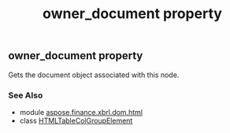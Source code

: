 ﻿---
title: owner_document property
second_title: Aspose.Finance for Python via .NET API References
description: 
type: docs
weight: 370
url: /python-net/aspose.finance.xbrl.dom.html/htmltablecolgroupelement/owner_document/
is_root: false
---

## owner_document property


Gets the document object associated with this node.

### See Also
* module [aspose.finance.xbrl.dom.html](../../)
* class [HTMLTableColGroupElement](/finance/python-net/aspose.finance.xbrl.dom.html/htmltablecolgroupelement)
